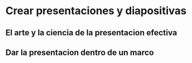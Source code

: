 # Crear presentaciones y diapositivas

## El arte y la ciencia de la presentacion efectiva

## Dar la presentacion dentro de un marco
